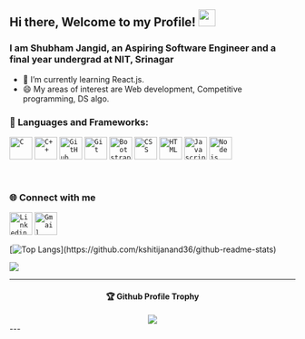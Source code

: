 ## Hi there, Welcome to my Profile! <img src="https://raw.githubusercontent.com/MartinHeinz/MartinHeinz/master/wave.gif" width="30px">


### I am Shubham Jangid, an Aspiring Software Engineer and a final year undergrad at NIT, Srinagar

<!-- [![Typing SVG](https://readme-typing-svg.herokuapp.com?font=Robot-Bold&size=30&color=3dbea2&center=true&vCenter=true&width=900&height=110&lines=Passionate+Developer;Programmer;Content+Writer;Tech-savvy+person+from+India)](https://git.io/typing-svg) -->


- 🔭 I’m currently learning React.js.
- 😄 My areas of interest are  Web development, Competitive programming, DS algo.
<!-- - 🔭 Checkout my webd projects: [Space Travel Website](https://space-tour-plan.netlify.app/index.html) , [WhatsApp Clone](https://whatsappclone-kshitij.netlify.app/) , [KeeperApp](https://keeperapp-kshitij.netlify.app/) , [ToDoList](https://todolist-kshitij.herokuapp.com/) ,  [Snake Game](https://kshitijanand36.github.io/Snake-Game/) ,  [Newsletter-Signup](https://newsletter-signup-kshitijanand.herokuapp.com/) -->

 ### 🔧 Languages and Frameworks:
<p align="centre"> 
     <code><img width="40px" src="https://img.icons8.com/color/3x/c-programming.png" title="C"/></code>
<code><img width="40px" src="https://img.icons8.com/color/4x/c-plus-plus-logo.png" title="C++"/></code>
<!-- <code><img width="40px" src="https://img.icons8.com/color/4x/000000/python.png" title="Python"/></code> -->
<!-- <code><img width="40px" src="https://img.icons8.com/color/4x/000000/java.png" title ="Java"/></code> -->
<!-- <code><img width="40px" src="https://img.icons8.com/plasticine/100/000000/react.png" title="React"/></code> -->
<!-- <code><img width="40px" src="https://img.icons8.com/ios/4x/00758f/mysql-logo.png" title="MySQL"/></code> -->
<!-- <code><img width="40px" src="https://img.icons8.com/dusk/64/000000/database-restore.png" title="Database"/></code> -->
<code><img width="40px" src="https://img.icons8.com/fluent/8x/github.png" title="GitHub"/></code>
<code><img width="40px" src="https://img.icons8.com/color/2x/git.png" title="Git"/></code>
<code><img width="40px" src="https://img.icons8.com/color/2x/bootstrap.png" title="Bootstrap"/></code>
<code><img width="40px" src="https://img.icons8.com/color/48/000000/css3.png" title="CSS"/></code>
<code><img width="40px" src="https://img.icons8.com/color/48/000000/html-5.png" title="HTML"/></code>
<code><img width="40px" src="https://img.icons8.com/color/48/000000/javascript.png" title="Javascript"/></code>
<!-- <code><img width="40px" src="https://img.icons8.com/color/8x/000000/mongodb.png" title="MongoDB"/></code> -->
<code><img width="40px" src="https://img.icons8.com/color/8x/000000/nodejs.png" title="Nodejs"/></code>
<!-- <code><img width="40px" src="https://img.icons8.com/color/8x/000000/tensorflow.png" title="Tensorflow"/></code> -->
</p>
<br>

### 🌐 Connect with me 
<code><a href="https://www.linkedin.com/in/mocamboo/"><img width="40px" src="https://img.icons8.com/color/8x/000000/linkedin.png" title="Linkedin"/></a></code>
<code><a href="mailto:shubham0jangid@gmail.com"><img width="40px" src="https://img.icons8.com/fluent/48/000000/gmail.png" title="Gmail"/></a></code>
<!-- <code><a href="https://www.facebook.com/kshitij.anand.750"><img width="40px" src="https://img.icons8.com/color/8x/000000/facebook.png" title="Facebook"/></a></code> -->
[![Top Langs](https://github-readme-stats.vercel.app/api/top-langs/?username=mocamboo&theme=blue-green&layout=compact&count_private=true&show_icons=true&include_all_commits=true")](https://github.com/kshitijanand36/github-readme-stats)


 <img src = "https://github-readme-stats.vercel.app/api?username=mocamboo&theme=blue-green&count_private=true&show_icons=true&include_all_commits=true">
 
 ---
<div align="center">
  <h4>🏆 Github Profile Trophy</h4>
  <a href="https://github.com/ryo-ma/github-profile-trophy">
    <img src="https://github-profile-trophy.vercel.app/?username=Ayushparikh-code&column=7"/>
  </a>
</div>
---
